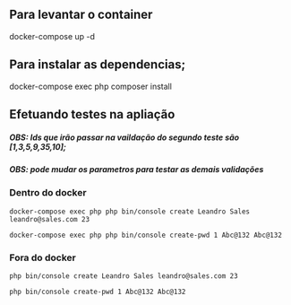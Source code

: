 

## Para levantar o container 
docker-compose up -d

## Para instalar as dependencias;
docker-compose exec php composer install


## Efetuando testes na apliação

##### OBS: Ids que irão passar na vaildação do segundo teste são [1,3,5,9,35,10];

##### OBS: pode mudar os parametros para testar as demais validações


### Dentro do docker 

```
docker-compose exec php php bin/console create Leandro Sales leandro@sales.com 23
```

```
docker-compose exec php php bin/console create-pwd 1 Abc@132 Abc@132
```

### Fora do docker

```
php bin/console create Leandro Sales leandro@sales.com 23
```

```
php bin/console create-pwd 1 Abc@132 Abc@132
```